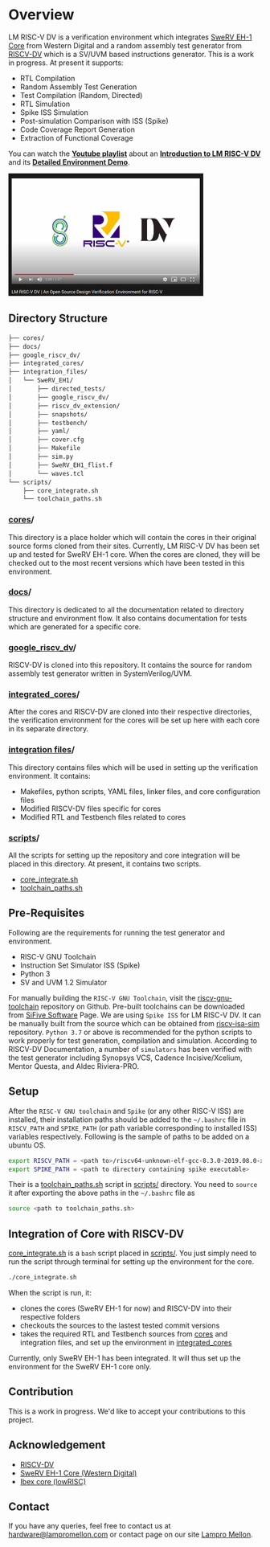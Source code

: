 # Overview

LM RISC-V DV is a verification environment which integrates [SweRV EH-1 Core](https://github.com/chipsalliance/Cores-SweRV) from Western Digital and a random assembly test generator from [RISCV-DV](https://github.com/google/riscv-dv) which is a SV/UVM based instructions generator. This is a work in progress. At present it supports:

- RTL Compilation
- Random Assembly Test Generation
- Test Compilation (Random, Directed)
- RTL Simulation
- Spike ISS Simulation
- Post-simulation Comparison with ISS (Spike)
- Code Coverage Report Generation
- Extraction of Functional Coverage

You can watch the [**Youtube playlist**](https://www.youtube.com/watch?v=I8ISkRhPA5M&list=PLLBoDLOd3AMSHjz4mMJsWfSNV-TZBWArQ) about an [**Introduction to LM RISC-V DV**](https://www.youtube.com/watch?v=I8ISkRhPA5M&t=1s) and its [**Detailed Environment Demo**](https://www.youtube.com/watch?v=Pu-si58uosA&t=3s).

[<img alt="LM RISC-V DV Thumbnail" src="docs/img/youtube_thumb.png" width=388 height=244>](https://www.youtube.com/watch?v=I8ISkRhPA5M&list=PLLBoDLOd3AMSHjz4mMJsWfSNV-TZBWArQ)


## Directory Structure

```bash
├── cores/
├── docs/
├── google_riscv_dv/
├── integrated_cores/
├── integration_files/
│   └── SweRV_EH1/
│       ├── directed_tests/
│       ├── google_riscv_dv/
│       ├── riscv_dv_extension/
│       ├── snapshots/
│       ├── testbench/
│       ├── yaml/
│       ├── cover.cfg
│       ├── Makefile
│       ├── sim.py
│       ├── SweRV_EH1_flist.f
│       └── waves.tcl
└── scripts/
    ├── core_integrate.sh
    └── toolchain_paths.sh
```

### [cores](./cores)/

This directory is a place holder which will contain the cores in their original source forms cloned from their sites. Currently, LM RISC-V DV has been set up and tested for SweRV EH-1 core. When the cores are cloned, they will be checked out to the most recent versions which have been tested in this environment.  

### [docs](./docs)/

This directory is dedicated to all the documentation related to directory structure and environment flow. It also contains documentation for tests which are generated for a specific core.

### [google_riscv_dv](./google_riscv_dv)/

RISCV-DV is cloned into this repository. It contains the source for random assembly test generator written in SystemVerilog/UVM.

### [integrated_cores](./integrated_cores)/

After the cores and RISCV-DV are cloned into their respective directories, the verification environment for the cores will be set up here with each core in its separate directory.

### [integration files](./integration_files)/

This directory contains files which will be used in setting up the verification environment. It contains:

- Makefiles, python scripts, YAML files, linker files, and core configuration files
- Modified RISCV-DV files specific for cores
- Modified RTL and Testbench files related to cores

### [scripts](./scripts)/

All the scripts for setting up the repository and core integration will be placed in this directory. At present, it contains two scripts.

- [core_integrate.sh](./scripts/core_integrate.sh)
- [toolchain_paths.sh](./scripts/toolchain_paths.sh)

## Pre-Requisites

Following are the requirements for running the test generator and environment.

- RISC-V GNU Toolchain
- Instruction Set Simulator ISS (Spike)
- Python 3
- SV and UVM 1.2 Simulator

For manually building the `RISC-V GNU Toolchain`, visit the [riscv-gnu-toolchain](https://github.com/riscv/riscv-gnu-toolchain) repository on Github. Pre-built toolchains can be downloaded from [SiFive Software](https://www.sifive.com/software) Page. We are using `Spike ISS` for LM RISC-V DV. It can be manually built from the source which can be obtained from [riscv-isa-sim](https://github.com/riscv/riscv-isa-sim) repository. `Python 3.7` or above is recommended for the python scripts to work properly for test generation, compilation and simulation. According to RISCV-DV Documentation, a number of `simulators` has been verified with the test generator including Synopsys VCS, Cadence Incisive/Xcelium, Mentor Questa, and Aldec Riviera-PRO.

## Setup

After the `RISC-V GNU toolchain` and `Spike` (or any other RISC-V ISS) are installed, their installation paths should be added to the `~/.bashrc` file in `RISCV_PATH` and `SPIKE_PATH` (or path variable corresponding to installed ISS) variables respectively. Following is the sample of paths to be added on a ubuntu OS.

```bash
export RISCV_PATH = <path to>/riscv64-unknown-elf-gcc-8.3.0-2019.08.0-x86_64-linux-ubuntu14
export SPIKE_PATH = <path to directory containing spike executable>
```

Their is a [toolchain_paths.sh](./scripts/toolchain_paths.sh) script in [scripts/](./scripts) directory. You need to `source` it after exporting the above paths in the `~/.bashrc` file as

```bash
source <path to toolchain_paths.sh>
```

## Integration of Core with RISCV-DV

[core_integrate.sh](./scripts/core_integrate.sh) is a `bash` script placed in [scripts/](./scripts). You just simply need to run the script through terminal for setting up the environment for the core.

```bash
./core_integrate.sh
```

When the script is run, it:

- clones the cores (SweRV EH-1 for now) and RISCV-DV into their respective folders
- checkouts the sources to the lastest tested commit versions
- takes the required RTL and Testbench sources from [cores](./cores) and integration files, and set up the environment in [integrated_cores](./integrated_cores)

Currently, only SweRV EH-1 has been integrated. It will thus set up the environment for the SweRV EH-1 core only.

## Contribution

This is a work in progress. We'd like to accept your contributions to this project.

## Acknowledgement

- [RISCV-DV](https://github.com/google/riscv-dv)
- [SweRV EH-1 Core (Western Digital)](https://github.com/chipsalliance/Cores-SweRV)
- [Ibex core (lowRISC)](https://github.com/lowRISC/ibex)

## Contact

If you have any queries, feel free to contact us at hardware@lampromellon.com or contact page on our site [Lampro Mellon](http://www.lampromellon.com).
